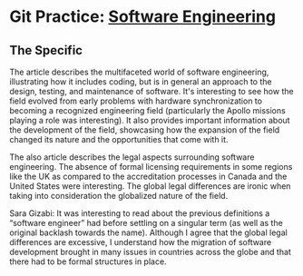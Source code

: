 # Git Practice: [Software Engineering](https://en.wikipedia.org/wiki/Software_engineering)

## The Specific
The article describes the multifaceted world of software engineering, illustrating how it includes coding, but is in general an approach to the design, testing, and maintenance of software. It's interesting to see how the field evolved from early problems with hardware synchronization to becoming a recognized engineering field (particularly the Apollo missions playing a role was interesting). It also provides important information about the development of the field, showcasing how the expansion of the field changed its nature and the opportunities that come with it.

The also article describes the legal aspects surrounding software engineering. The absence of formal licensing requirements in some regions like the UK as compared to the accreditation processes in Canada and the United States were interesting. The global legal differences are ironic when taking into consideration the globalized nature of the field. 

Sara Gizabi:
It was interesting to read about the previous definitions a “software engineer” had before settling on a singular term (as well as the original backlash towards the name). Although I agree that the global legal differences are excessive, I understand how the migration of software development brought in many issues in countries across the globe and that there had to be formal structures in place.

